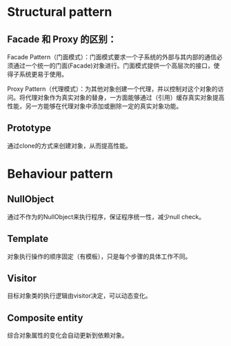 # Structural pattern
## Facade 和 Proxy 的区别：

Facade Pattern（门面模式）：门面模式要求一个子系统的外部与其内部的通信必须通过一个统一的门面(Facade)对象进行。门面模式提供一个高层次的接口，使得子系统更易于使用。

Proxy Pattern（代理模式）：为其他对象创建一个代理，并以控制对这个对象的访问。将代理对象作为真实对象的替身，一方面能够通过（引用）缓存真实对象提高性能，另一方能够在代理对象中添加或删除一定的真实对象功能。

## Prototype

通过clone的方式来创建对象，从而提高性能。

# Behaviour pattern
## NullObject

通过不作为的NullObject来执行程序，保证程序统一性，减少null check。

## Template

对象执行操作的顺序固定（有模板），只是每个步骤的具体工作不同。

## Visitor

目标对象类的执行逻辑由visitor决定，可以动态变化。

## Composite entity

综合对象属性的变化会自动更新到依赖对象。